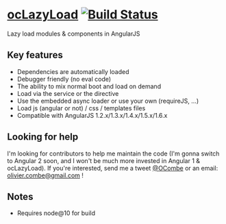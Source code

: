 <a href="https://oclazyload.readme.io" target="_blank">ocLazyLoad</a> [![Build Status](https://travis-ci.org/ocombe/ocLazyLoad.svg)](https://travis-ci.org/ocombe/ocLazyLoad)
==========
Lazy load modules & components in AngularJS


## Key features
- Dependencies are automatically loaded
- Debugger friendly (no eval code)
- The ability to mix normal boot and load on demand
- Load via the service or the directive
- Use the embedded async loader or use your own (requireJS, ...)
- Load js (angular or not) / css / templates files
- Compatible with AngularJS 1.2.x/1.3.x/1.4.x/1.5.x/1.6.x

## Looking for help
I'm looking for contributors to help me maintain the code (I'm gonna switch to Angular 2 soon, and I won't be much more invested in Angular 1 & ocLazyLoad). If you're interested, send me a tweet [@OCombe](https://twitter.com/OCombe) or an email: [olivier.combe@gmail.com](mailto:olivier.combe@gmail.com) !

## Notes
- Requires node@10 for build
